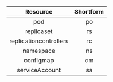 | Resource | Shortform |
| :---: | :---: |
| pod | po |
| replicaset | rs |
| replicationcontrollers | rc |
| namespace | ns |
| configmap | cm |
| serviceAccount| sa |

